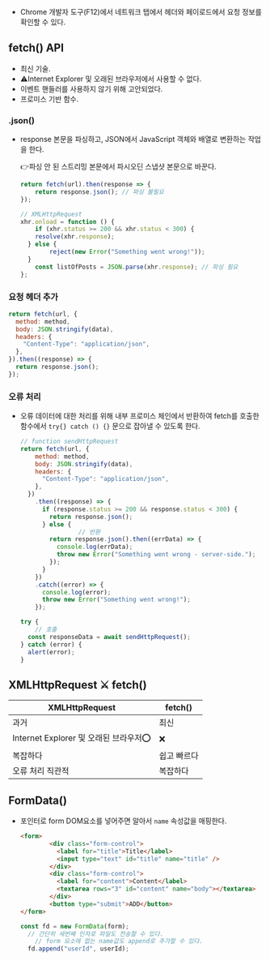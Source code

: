 - Chrome 개발자 도구(F12)에서 네트워크 탭에서 헤더와 페이로드에서 요청 정보를 확인할 수 있다.

## fetch() API

- 최신 기술.
- ⚠Internet Explorer 및 오래된 브라우저에서 사용할 수 없다.
- 이벤트 핸들러를 사용하지 않기 위해 고안되었다.
- 프로미스 기반 함수.

### .json()

- response 본문을 파싱하고, JSON에서 JavaScript 객체와 배열로 변환하는 작업을 한다.
    
    👉파싱 안 된 스트리밍 본문에서 파시오딘 스냅샷 본문으로 바꾼다.
    
    ```jsx
    return fetch(url).then(response => {
        return response.json(); // 파싱 불필요
    });
    
    // XMLHttpRequest
    xhr.onload = function () {
    	if (xhr.status >= 200 && xhr.status < 300) {
        resolve(xhr.response);
      } else {
    		reject(new Error("Something went wrong!"));
      }
    	const listOfPosts = JSON.parse(xhr.response); // 파싱 필요
    };
    ```
    

### 요청 헤더 추가

```jsx
return fetch(url, {
  method: method,
  body: JSON.stringify(data),
  headers: {
    "Content-Type": "application/json",
  },
}).then((response) => {
  return response.json();
});
```

### 오류 처리

- 오류 데이터에 대한 처리를 위해 내부 프로미스 체인에서 반환하여 fetch를 호출한 함수에서 `try{} catch () {}` 문으로 잡아낼 수 있도록 한다.
    
    ```jsx
    // function sendHttpRequest
    return fetch(url, {
        method: method,
        body: JSON.stringify(data),
        headers: {
          "Content-Type": "application/json",
        },
      })
        .then((response) => {
          if (response.status >= 200 && response.status < 300) {
            return response.json();
          } else {
    				// 반환
            return response.json().then((errData) => {
              console.log(errData);
              throw new Error("Something went wrong - server-side.");
            });
          }
        })
        .catch((error) => {
          console.log(error);
          throw new Error("Something went wrong!");
        });
    
    try {
    	// 호출
      const responseData = await sendHttpRequest();
    } catch (error) {
      alert(error);
    }
    ```
    

## XMLHttpRequest ⚔ fetch()

| XMLHttpRequest | fetch() |
| --- | --- |
| 과거 | 최신 |
| Internet Explorer 및 오래된 브라우저⭕ | ❌ |
| 복잡하다 | 쉽고 빠르다 |
| 오류 처리 직관적 | 복잡하다 |

## FormData()

- 포인터로 form DOM요소를 넣어주면 알아서 `name` 속성값을 매핑한다.
    
    ```html
    <form>
            <div class="form-control">
              <label for="title">Title</label>
              <input type="text" id="title" name="title" />
            </div>
            <div class="form-control">
              <label for="content">Content</label>
              <textarea rows="3" id="content" name="body"></textarea>
            </div>
            <button type="submit">ADD</button>
    </form>
    ```
    
    ```jsx
    const fd = new FormData(form);
      // 간단히 세번째 인자로 파일도 전송할 수 있다.
    	// form 요소에 없는 name값도 append로 추가할 수 있다.
      fd.append("userId", userId);
    ```